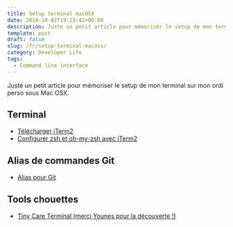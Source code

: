 ```yaml
---
title: Setup terminal macOSX
date: 2018-10-02T19:23:42+00:00
description: Juste un petit article pour mémoriser le setup de mon terminal sur mon ordi perso sous Mac OSX.
template: post
draft: false
slug: /fr/setup-terminal-macosx/ 
category: Developer Life
tags:
  - Command line interface
---
```


Juste un petit article pour mémoriser le setup de mon terminal sur mon ordi perso sous Mac OSX.

## Terminal

  * [Télécharger iTerm2](https://www.iterm2.com/downloads.html)
  * [Configurer zsh et oh-my-zsh avec iTerm2](https://medium.com/ayuth/iterm2-zsh-oh-my-zsh-the-most-power-full-of-terminal-on-macos-bdb2823fb04c)

## Alias de commandes Git

  * [Alias pour Git](https://dev.to/robertcoopercode/using-aliases-to-speed-up-your-git-workflow-2f5a?utm_source=digest_mailer&utm_medium=email&utm_campaign=digest_email)

## Tools chouettes

  * [Tiny Care Terminal (merci Younes pour la découverte !)](https://github.com/notwaldorf/tiny-care-terminal)
